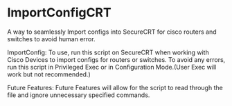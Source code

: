 # ImportConfigCRT
A way to seamlessly Import configs into SecureCRT for cisco routers and switches to avoid human error.







ImportConfig:
To use, run this script on SecureCRT when working with Cisco Devices to import configs for routers or switches. 
To avoid any errors, run this script in Privileged Exec or in Configuration Mode.(User Exec will work but not recommended.)





Future Features:
Future Features will allow for the script to read through the file and ignore unnecessary specified commands.
